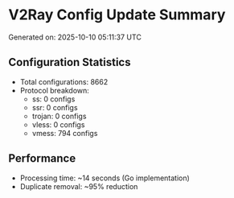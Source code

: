 # V2Ray Config Update Summary
Generated on: 2025-10-10 05:11:37 UTC

## Configuration Statistics
- Total configurations: 8662
- Protocol breakdown:
  - ss: 0 configs
  - ssr: 0 configs
  - trojan: 0 configs
  - vless: 0 configs
  - vmess: 794 configs

## Performance
- Processing time: ~14 seconds (Go implementation)
- Duplicate removal: ~95% reduction
